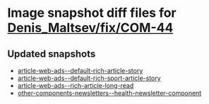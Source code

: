# Image snapshot diff files for [Denis_Maltsev/fix/COM-44](https://github.com/brightsitesconsulting/indy-pwamp/pull/1918)

## Updated snapshots
- [article-web-ads--default-rich-article-story](./article-web-ads--default-rich-article-story)
- [article-web-ads--default-rich-sport-article-story](./article-web-ads--default-rich-sport-article-story)
- [article-web-ads--rich-article-long-read](./article-web-ads--rich-article-long-read)
- [other-components-newsletters--health-newsletter-component](./other-components-newsletters--health-newsletter-component)
